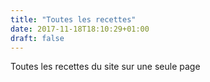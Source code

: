 ```yaml
---
title: "Toutes les recettes"
date: 2017-11-18T18:10:29+01:00
draft: false
---
```

Toutes les recettes du site sur une seule page